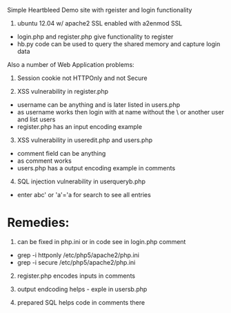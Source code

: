 Simple Heartbleed Demo site with rgeister and login functionality

1. ubuntu 12.04 w/ apache2 SSL enabled with a2enmod SSL
- login.php and register.php give functionality to register
- hb.py code can be used to query the shared memory and capture login data

Also a number of Web Application problems:

1. Session cookie not HTTPOnly and not Secure

2. XSS vulnerability in register.php
  - username can be anything and is later listed in users.php
  - <script>alert(\"XSS\")</script> as username works
    then login with at name without the \ 
    or another user and list users
  - register.php has an input encoding example

3. XSS vulnerability in useredit.php and users.php
  - comment field can be anything
  - <script>alert("XSS")</script> as comment works 
  - users.php has a output encoding example in comments

4. SQL injection vulnerability in userqueryb.php
  - enter abc' or 'a'='a for search to see all entries


Remedies:
=========

1. can be fixed in php.ini or in code see in login.php comment
- grep -i httponly /etc/php5/apache2/php.ini 
- grep -i secure /etc/php5/apache2/php.ini 

2. register.php encodes inputs in comments

3. output endcoding helps - exple in usersb.php

4. prepared SQL helps code in comments there
